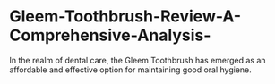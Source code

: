# Gleem-Toothbrush-Review-A-Comprehensive-Analysis-
In the realm of dental care, the Gleem Toothbrush has emerged as an affordable and effective option for maintaining good oral hygiene.

